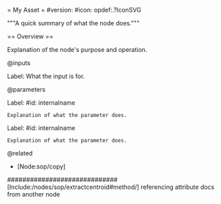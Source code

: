 = My Asset =
#version:
#icon: opdef:.?IconSVG

"""A quick summary of what the node does."""

== Overview ==

Explanation of the node's purpose and operation.

@inputs

Label:
    What the input is for.

@parameters

Label:
    #id: internalname

    Explanation of what the parameter does.

Label:
    #id: internalname

    Explanation of what the parameter does.

@related

* [Node:sop/copy]


#############################
[Include:/nodes/sop/extractcentroid#method/] referencing attribute docs from another node